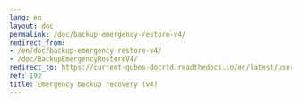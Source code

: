```yaml
---
lang: en
layout: doc
permalink: /doc/backup-emergency-restore-v4/
redirect_from:
- /en/doc/backup-emergency-restore-v4/
- /doc/BackupEmergencyRestoreV4/
redirect_to: https://current-qubes-docrtd.readthedocs.io/en/latest/user/how-to-guides/backup-emergency-restore-v4.html
ref: 192
title: Emergency backup recovery (v4)
---
```

